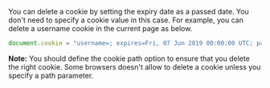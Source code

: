 
 You can delete a cookie by setting the expiry date as a passed date. You don't need to specify a cookie value in this case.
 For example, you can delete a username cookie in the current page as below.

 ```javascript
 document.cookie = "username=; expires=Fri, 07 Jun 2019 00:00:00 UTC; path=/;";
 ```

 **Note:** You should define the cookie path option to ensure that you delete the right cookie. Some browsers doesn't allow to delete a cookie unless you specify a path parameter.
